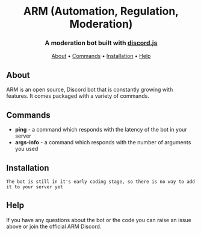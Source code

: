 <h1 align="center">
  <br>
  <a href=""><img src=""></a>
  <br>
  ARM (Automation, Regulation, Moderation)
  <br>
</h1>

<h3 align=center>A moderation bot built with <a href=https://github.com/discordjs/discord.js>discord.js</a></h3>

<p align="center">
  <a href="#about">About</a>
  •
  <a href="#commands">Commands</a>
  •
  <a href="#installation">Installation</a>
  •
  <a href="#help">Help</a>
</p>

## About

ARM is an open source, Discord bot that is constantly growing with features. It comes packaged with a variety of commands.

## Commands

 - **ping** - a command which responds with the latency of the bot in your server
 - **args-info** - a command which responds with the number of arguments you used

## Installation

    The bot is still in it's early coding stage, so there is no way to add it to your server yet

## Help

If you have any questions about the bot or the code you can raise an issue above or join the official ARM Discord.